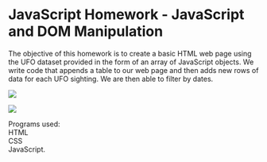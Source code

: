 # JavaScript Homework - JavaScript and DOM Manipulation

The objective of this homework is to create a basic HTML web page using the UFO dataset provided in the form of an array of JavaScript objects. We write code that appends a table to our web page and then adds new rows of data for each UFO sighting. We are then able to filter by dates.


![](javascript-challenge\UFO-level-1\images\pic1.png)


![](javascript-challenge\UFO-level-1\images\pic2.png)


Programs used:\
HTML\
CSS\
JavaScript.



